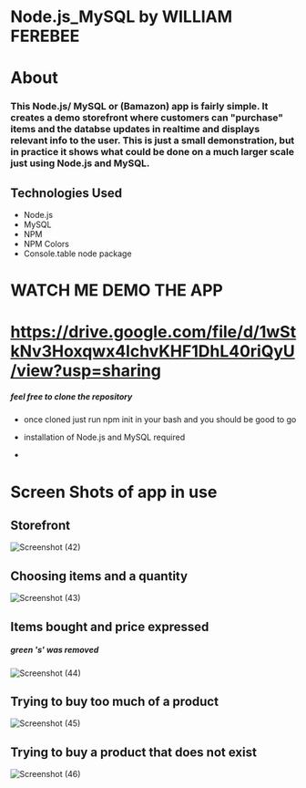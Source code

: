 # Node.js_MySQL  by WILLIAM FEREBEE

# About
 ### This Node.js/ MySQL or (Bamazon) app is fairly simple. It creates a demo storefront where customers can "purchase" items and the databse updates in realtime and displays relevant info to the user. This is just a small demonstration, but in practice it shows what could be done on a much larger scale just using Node.js and MySQL.
 
 
 ## Technologies Used
  * Node.js
  * MySQL
  * NPM
  * NPM Colors
  * Console.table node package



#   WATCH ME DEMO THE APP
# https://drive.google.com/file/d/1wStkNv3Hoxqwx4lchvKHF1DhL40riQyU/view?usp=sharing


##### feel free to clone the repository
 * once cloned just run npm init in your bash and you should be good to go
 * installation of  Node.js and MySQL required
 
 
 
*




# Screen Shots of app in use


## Storefront 
![Screenshot (42)](https://user-images.githubusercontent.com/53095806/70967587-a6793080-2064-11ea-894e-5f487814ccf6.png)


## Choosing items and a quantity
![Screenshot (43)](https://user-images.githubusercontent.com/53095806/70967591-aa0cb780-2064-11ea-9976-ed1fb03293cd.png)

## Items bought and price expressed   
##### green 's' was removed
![Screenshot (44)](https://user-images.githubusercontent.com/53095806/70967596-ada03e80-2064-11ea-9ed6-b2129231327a.png)

## Trying to buy too much of a product
![Screenshot (45)](https://user-images.githubusercontent.com/53095806/70967599-b133c580-2064-11ea-9f5a-70de4e3dc231.png)

## Trying to buy a product that does not exist
![Screenshot (46)](https://user-images.githubusercontent.com/53095806/70967611-b85ad380-2064-11ea-8755-efe626a13d8e.png)

